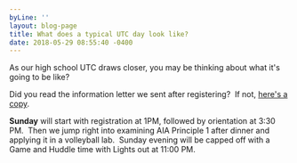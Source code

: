 ```yaml
---
byLine: ''
layout: blog-page
title: What does a typical UTC day look like?
date: 2018-05-29 08:55:40 -0400
---
```

As our high school UTC draws closer, you may be thinking about what it's going to be like?

Did you read the information letter we sent after registering?  If not, [here's a copy](https://docs.google.com/document/d/1EqiCsl5EXkKVlzXk_RvBTMv3P5bRjpqsXeNSAbcsIa4/edit?usp=sharing).

**Sunday** will start with registration at 1PM, followed by orientation at 3:30 PM.  Then we jump right into examining AIA Principle 1 after dinner and applying it in a volleyball lab.  Sunday evening will be capped off with a Game and Huddle time with Lights out at 11:00 PM.